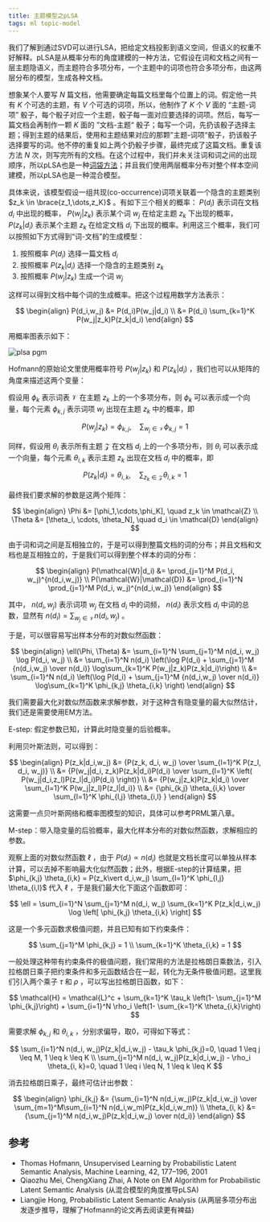 ```yaml
---
title: 主题模型之pLSA
tags: ml topic-model
---
```


我们了解到通过SVD可以进行LSA，把给定文档投影到语义空间，但语义的权重不好解释。pLSA是从概率分布的角度建模的一种方法，它假设在词和文档之间有一层主题隐语义，而主题符合多项分布，一个主题中的词项也符合多项分布，由这两层分布的模型，生成各种文档。

想象某个人要写 $N$ 篇文档，他需要确定每篇文档里每个位置上的词。假定他一共有 $K$ 个可选的主题，有 $V$ 个可选的词项，所以，他制作了 $K$ 个 $V$ 面的 “主题-词项” 骰子，每个骰子对应一个主题，骰子每一面对应要选择的词项。然后，每写一篇文档会再制作一颗 $K$ 面的 ”文档-主题“ 骰子；每写一个词，先扔该骰子选择主题；得到主题的结果后，使用和主题结果对应的那颗”主题-词项“骰子，扔该骰子选择要写的词。他不停的重复如上两个扔骰子步骤，最终完成了这篇文档。重复该方法 $N$ 次，则写完所有的文档。在这个过程中，我们并未关注词和词之间的出现顺序，所以pLSA也是一种[词袋方法](http://en.wikipedia.org/wiki/Bag_of_words)；并且我们使用两层概率分布对整个样本空间建模，所以pLSA也是一种混合模型。

具体来说，该模型假设一组共现(co-occurrence)词项关联着一个隐含的主题类别  $z_k \in \brace{z_1,\dots,z_K}$ 。有如下三个相关的概率： $P(d_i)$ 表示词在文档 $d_i$ 中出现的概率， $P(w_j\vert z_k)$ 表示某个词 $w_j$ 在给定主题 $z_k$ 下出现的概率， $P(z_k\vert d_i)$ 表示某个主题 $z_k$ 在给定文档 $d_i$ 下出现的概率。利用这三个概率，我们可以按照如下方式得到“词-文档”的生成模型：

1. 按照概率 $P(d_i)$ 选择一篇文档 $d_i$
2. 按照概率 $P(z_k\vert d_i)$ 选择一个隐含的主题类别 $z_k$
3. 按照概率 $P(w_j\vert z_k)$ 生成一个词 $w_j$

这样可以得到文档中每个词的生成概率。把这个过程用数学方法表示：

$$
\begin{align}
P(d_i,w_j) &= P(d_i)P(w_j|d_i) \\
    &= P(d_i) \sum_{k=1}^K P(w_j|z_k)P(z_k|d_i)
\end{align}
$$

用概率图表示如下：

![plsa pgm](http://image.jqian.net/plsa_pgm.png)

<!--
.EQ
delim $$
.EN
.PS
linewid = 0.7
arrow "$space 0 P(d sub i )$" above
circle "\s+4D\s0"
arrow "$space 0 P(z sub k | d sub i )$" above
circle "\s+4Z\s0"
arrow "$space 0 P(w sub j | z sub k )$" above
circle "\s+4W\s0"
.PE
-->

Hofmann的原始论文里使用概率符号 $P(w_j\vert z_k)$ 和 $P(z_k\vert d_i)$ ，我们也可以从矩阵的角度来描述这两个变量：

假设用 $\phi_k$ 表示词表 $\mathcal{V}$ 在主题 $z_k$ 上的一个多项分布，则 $\phi_k$ 可以表示成一个向量，每个元素 $\phi_{k,j}$ 表示词项 $w_j$ 出现在主题 $z_k$ 中的概率，即

$$
P(w_j|z_k) = \phi_{k,j}, \quad \sum_{w_j \in \mathcal{V}} \phi_{k,j} = 1
$$

同样，假设用 $\theta_i$ 表示所有主题 $\mathcal{Z}$ 在文档 $d_i$ 上的一个多项分布，则 $\theta_i$ 可以表示成一个向量，每个元素 $\theta_{i,k}$ 表示主题 $z_k$ 出现在文档 $d_i$ 中的概率，即

$$
P(z_k|d_i) = \theta_{i,k}, \quad \sum_{z_k \in \mathcal{Z}} \theta_{i,k} = 1
$$

最终我们要求解的参数是这两个矩阵：

$$
\begin{align}
\Phi &= [\phi_1,\cdots,\phi_K], \quad  z_k \in \mathcal{Z} \\
\Theta &= [\theta_i, \cdots, \theta_N], \quad  d_i \in \mathcal{D}
\end{align}
$$

由于词和词之间是互相独立的，于是可以得到整篇文档的词的分布；并且文档和文档也是互相独立的，于是我们可以得到整个样本的词的分布：

$$
\begin{align}
P(\mathcal{W}|d_i) &= \prod_{j=1}^M P(d_i, w_j)^{n(d_i,w_j)} \\
P(\mathcal{W}|\mathcal{D}) &= \prod_{i=1}^N \prod_{j=1}^M P(d_i, w_j)^{n(d_i,w_j)}
\end{align}
$$

其中， $n(d_i,w_j)$ 表示词项 $w_j$ 在文档 $d_i$ 中的词频， $n(d_i)$ 表示文档 $d_i$ 中词的总数，显然有 $n(d_i) = \sum_{w_j \in \mathcal{V}} n(d_i, w_j)$ 。

于是，可以很容易写出样本分布的对数似然函数：

$$
\begin{align}
\ell(\Phi, \Theta) &= \sum_{i=1}^N \sum_{j=1}^M n(d_i, w_j) \log P(d_i, w_j) \\
    &= \sum_{i=1}^N n(d_i) \left(\log P(d_i) + \sum_{j=1}^M {n(d_i,w_j) \over n(d_i)} \log\sum_{k=1}^K P(w_j|z_k)P(z_k|d_i)\right) \\
    &= \sum_{i=1}^N n(d_i) \left(\log P(d_i) + \sum_{j=1}^M {n(d_i,w_j) \over n(d_i)} \log\sum_{k=1}^K \phi_{k,j} \theta_{i,k} \right)
\end{align}
$$

我们需要最大化对数似然函数来求解参数，对于这种含有隐变量的最大似然估计，我们还是需要使用EM方法。

E-step: 假定参数已知，计算此时隐变量的后验概率。

利用贝叶斯法则，可以得到：

$$
\begin{align}
P(z_k|d_i,w_j) &= {P(z_k, d_i, w_j) \over \sum_{l=1}^K P(z_l, d_i, w_j)} \\
    &= {P(w_j|d_i, z_k)P(z_k|d_i)P(d_i) \over \sum_{l=1}^K \left( P(w_j|d_i,z_l)P(z_l|d_i)P(d_i) \right)} \\
    &= {P(w_j|z_k)P(z_k|d_i) \over \sum_{l=1}^K P(w_j|z_l)P(z_l|d_i)}  \\
    &= {\phi_{k,j} \theta_{i,k} \over \sum_{l=1}^K \phi_{l,j} \theta_{i,l} }
\end{align}
$$

这需要一点贝叶斯网络和概率图模型的知识，具体可以参考PRML第八章。

M-step：带入隐变量的后验概率，最大化样本分布的对数似然函数，求解相应的参数。

观察上面的对数似然函数 $\ell$ ，由于 $P(d_i) \propto n(d_i)$ 也就是文档长度可以单独从样本计算，可以去掉不影响最大化似然函数；此外，根据E-step的计算结果，把  $\phi_{k,j} \theta_{i,k} = P(z_k\vert d_i,w_j) \sum_{l=1}^K \phi_{l,j} \theta_{i,l}$  代入 $\ell$ ，于是我们最大化下面这个函数即可：

$$
\ell = \sum_{i=1}^N \sum_{j=1}^M n(d_i, w_j) \sum_{k=1}^K P(z_k|d_i,w_j) \log \left[ \phi_{k,j} \theta_{i,k} \right]
$$

这是一个多元函数求极值问题，并且已知有如下约束条件：

$$
\sum_{j=1}^M \phi_{k,j} = 1 \\
\sum_{k=1}^K \theta_{i,k} = 1
$$

一般处理这种带有约束条件的极值问题，我们常用的方法是拉格朗日乘数法，引入拉格朗日乘子把约束条件和多元函数结合在一起，转化为无条件极值问题。这里我们引入两个乘子 $\tau$ 和 $\rho$ ，可以写出拉格朗日函数，如下：

$$
\mathcal{H} = \mathcal{L}^c + \sum_{k=1}^K \tau_k \left(1- \sum_{j=1}^M \phi_{k,j}\right) + \sum_{i=1}^N \rho_i \left(1- \sum_{k=1}^K \theta_{i,k}\right)
$$

需要求解 $\phi_{k,j}$ 和 $\theta_{i,k}$ ，分别求偏导，取0，可得如下等式：

$$
\sum_{i=1}^N n(d_i, w_j)P(z_k|d_i,w_j) - \tau_k \phi_{k,j}=0, \quad 1 \leq j \leq M, 1 \leq k \leq K \\
\sum_{j=1}^M n(d_i, w_j)P(z_k|d_i,w_j) - \rho_i \theta_{i, k}=0, \quad 1 \leq i \leq N, 1 \leq k \leq K
$$

消去拉格朗日乘子，最终可估计出参数：

$$
\begin{align}
\phi_{k,j} &= {\sum_{i=1}^N n(d_i,w_j)P(z_k|d_i,w_j) \over \sum_{m=1}^M\sum_{i=1}^N n(d_i,w_m)P(z_k|d_i,w_m)} \\
\theta_{i, k} &= {\sum_{j=1}^M n(d_i,w_j)P(z_k|d_i,w_j) \over n(d_i)}
\end{align}
$$


## 参考

- Thomas Hofmann, Unsupervised Learning by Probabilistic Latent Semantic Analysis, Machine Learning, 42, 177–196, 2001
- Qiaozhu Mei, ChengXiang Zhai, A Note on EM Algorithm for Probabilistic Latent Semantic Analysis (从混合模型的角度推导pLSA)
- Liangjie Hong, Probabilistic Latent Semantic Analysis (从两层多项分布出发逐步推导，理解了Hofmann的论文再去阅读更有裨益)
